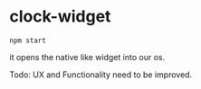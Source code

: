 # clock-widget

```
npm start
```

it opens the native like widget into our os. 

Todo: UX and Functionality need to be improved.
